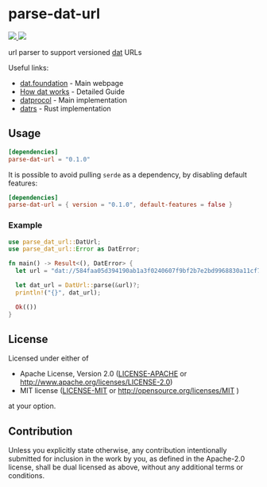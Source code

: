 # parse-dat-url

<a href="https://docs.rs/parse-dat-url">
 <img src="https://docs.rs/parse-dat-url/badge.svg?version=0.1.0" />
</a>
<a href="https://crates.io/crates/parse-dat-url">
  <img src="https://img.shields.io/crates/v/parse-dat-url" />
</a>

url parser to support versioned [dat](https://dat.foundation) URLs

Useful links:

- [dat.foundation](https://dat.foundation) - Main webpage
- [How dat works](https://datprotocol.github.io/how-dat-works/) - Detailed Guide
- [datprocol](https://github.com/datprotocol) - Main implementation
- [datrs](https://github.com/datrs/) - Rust implementation

## Usage

```toml
[dependencies]
parse-dat-url = "0.1.0"
```

It is possible to avoid pulling `serde` as a dependency, by disabling default features:

```toml
[dependencies]
parse-dat-url = { version = "0.1.0", default-features = false }
```

### Example

```rust
use parse_dat_url::DatUrl;
use parse_dat_url::Error as DatError;

fn main() -> Result<(), DatError> {
  let url = "dat://584faa05d394190ab1a3f0240607f9bf2b7e2bd9968830a11cf77db0cea36a21+0.0.0.1/path/to+file.txt";

  let dat_url = DatUrl::parse(&url)?;
  println!("{}", dat_url);

  Ok(())
}
```

## License

Licensed under either of

- Apache License, Version 2.0
  ([LICENSE-APACHE](LICENSE-APACHE) or <http://www.apache.org/licenses/LICENSE-2.0>)
- MIT license
  ([LICENSE-MIT](LICENSE-MIT) or <http://opensource.org/licenses/MIT> )

at your option.

## Contribution

Unless you explicitly state otherwise, any contribution intentionally submitted
for inclusion in the work by you, as defined in the Apache-2.0 license, shall be
dual licensed as above, without any additional terms or conditions.
